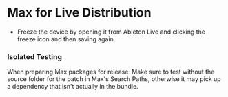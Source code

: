 # Max for Live Distribution

- Freeze the device by opening it from Ableton Live and clicking the freeze icon and then saving again.

### Isolated Testing

When preparing Max packages for release: Make sure to test without the source folder for the patch in Max's Search Paths, otherwise it may pick up a dependency that isn't actually in the bundle.
